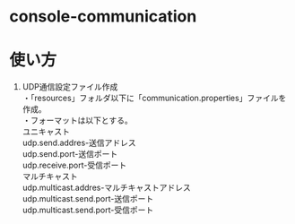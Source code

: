 # console-communication

# 使い方

1. UDP通信設定ファイル作成  
・「resources」フォルダ以下に「communication.properties」ファイルを作成。  
・フォーマットは以下とする。  
ユニキャスト  
udp.send.addres-送信アドレス  
udp.send.port-送信ポート  
udp.receive.port-受信ポート  
マルチキャスト  
udp.multicast.addres-マルチキャストアドレス  
udp.multicast.send.port-送信ポート  
udp.multicast.send.port-受信ポート  


